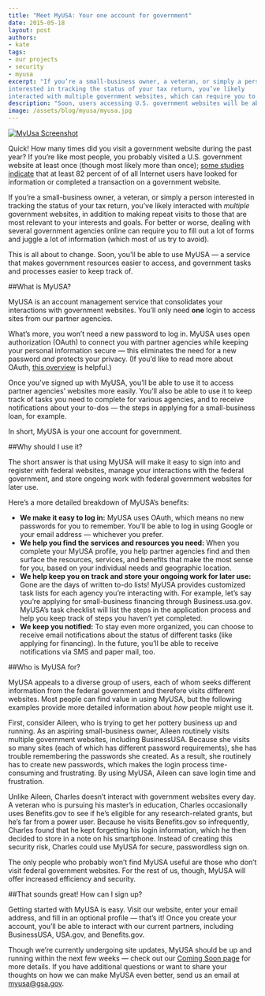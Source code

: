 ```yaml
---
title: "Meet MyUSA: Your one account for government"
date: 2015-05-18
layout: post
authors:
- kate
tags:
- our projects
- security
- myusa
excerpt: "If you’re a small-business owner, a veteran, or simply a person
interested in tracking the status of your tax return, you’ve likely
interacted with multiple government websites, which can require you to fill out a lot of forms and juggle a lot of information. Soon, you’ll be able to use MyUSA — a service that makes government resources easier to access, and government tasks and processes easier to keep track of."
description: "Soon, users accessing U.S. government websites will be able to use MyUSA — a service that makes government resources easier to access, and government tasks and processes easier to keep track of."
image: /assets/blog/myusa/myusa.jpg
---
```


[![MyUsa Screenshot]({{site.baseurl}}/assets/blog/myusa/myusa.jpg)](https://my.usa.gov/)


Quick! How many times did you visit a government website during the past
year? If you’re like most people, you probably visited a U.S. government
website at least once (though most likely more than once); [some
studies indicate](http://www.pewinternet.org/2010/04/27/government-online/)
that at least 82 percent of of all Internet users have looked for
information or completed a transaction on a government website.

If you’re a small-business owner, a veteran, or simply a person
interested in tracking the status of your tax return, you’ve likely
interacted with *multiple* government websites, in addition to making
repeat visits to those that are most relevant to your interests and
goals. For better or worse, dealing with several government agencies
online can require you to fill out a lot of forms and juggle a lot of
information (which most of us try to avoid).

This is all about to change. Soon, you’ll be able to use MyUSA — a
service that makes government resources easier to access, and government
tasks and processes easier to keep track of.

##What is MyUSA?

MyUSA is an account management service that consolidates your
interactions with government websites. You’ll only need **one** login to
access sites from our partner agencies.

What’s more, you won’t need a new password to log in. MyUSA uses open
authorization (OAuth) to connect you with partner agencies while keeping
your personal information secure — this eliminates the need for a new
password *and* protects your privacy. (If you’d like to read more about
OAuth, [this overview](http://oauth.net/about/) is helpful.)

Once you’ve signed up with MyUSA, you’ll be able to use it to access
partner agencies’ websites more easily. You’ll also be able to use it to
keep track of tasks you need to complete for various agencies, and to
receive notifications about your to-dos — the steps in applying for a
small-business loan, for example.

In short, MyUSA is your one account for government.

##Why should I use it?

The short answer is that using MyUSA will make it easy to sign into and
register with federal websites, manage your interactions with the
federal government, and store ongoing work with federal government
websites for later use.

Here’s a more detailed breakdown of MyUSA’s benefits:

-   **We make it easy to log in:** MyUSA uses OAuth, which means no new passwords for you to remember. You’ll be able to log in using Google or your email address — whichever you prefer.
-   **We help you find the services and resources you need:** When you complete your MyUSA profile, you help partner agencies find and then surface the resources, services, and benefits that make the most sense for you, based on your individual needs and geographic location.
-   **We help keep you on track and store your ongoing work for later use:** Gone are the days of written to-do lists! MyUSA provides customized task lists for each agency you’re interacting with. For example, let’s say you’re applying for small-business financing through Business.usa.gov. MyUSA’s task checklist will list the steps in the application process and help you keep track of steps you haven’t yet completed.
-   **We keep you notified:** To stay even more organized, you can choose to receive email notifications about the status of different tasks (like applying for financing). In the future, you’ll be able to receive notifications via SMS and paper mail, too.

##Who is MyUSA for?

MyUSA appeals to a diverse group of users, each of whom seeks different
information from the federal government and therefore visits different
websites. Most people can find value in using MyUSA, but the following
examples provide more detailed information about *how* people might use
it.

First, consider Aileen, who is trying to get her pottery business up and
running. As an aspiring small-business owner, Aileen routinely visits
multiple government websites, including BusinessUSA. Because she visits
so many sites (each of which has different password requirements), she
has trouble remembering the passwords she created. As a result, she
routinely has to create new passwords, which makes the login process
time-consuming and frustrating. By using MyUSA, Aileen can save login
time and frustration.

Unlike Aileen, Charles doesn’t interact with government websites every
day. A veteran who is pursuing his master’s in education, Charles
occasionally uses Benefits.gov to see if he’s eligible for any
research-related grants, but he’s far from a power user. Because he
visits Benefits.gov so infrequently, Charles found that he kept
forgetting his login information, which he then decided to store in a
note on his smartphone. Instead of creating this security risk, Charles
could use MyUSA for secure, passwordless sign on.

The only people who probably won’t find MyUSA useful are those who don’t
visit federal government websites. For the rest of us, though, MyUSA
will offer increased efficiency and security.

##That sounds great! How can I sign up?

Getting started with MyUSA is easy. Visit our website, enter your email
address, and fill in an optional profile — that’s it! Once you create
your account, you’ll be able to interact with our current partners,
including BusinessUSA, USA.gov, and Benefits.gov.

Though we’re currently undergoing site updates, MyUSA should be up and
running within the next few weeks — check out our [Coming Soon
page](https://my.usa.gov/) for more details. If you have additional
questions or want to share your thoughts on how we can make MyUSA even
better, send us an email at myusa@gsa.gov.
